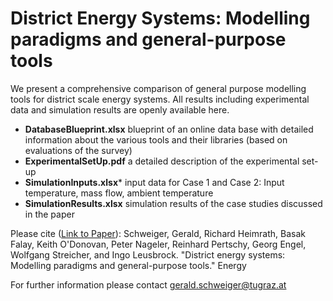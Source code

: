 # District Energy Systems: Modelling paradigms and general-purpose tools
We present a comprehensive comparison of general purpose modelling tools for district scale energy systems.
All results including experimental data and simulation results are openly available here. 

* **DatabaseBlueprint.xlsx** blueprint of an online data base with detailed information about the various tools and their libraries (based on evaluations of the survey)
* **ExperimentalSetUp.pdf** a detailed description of the experimental set-up
* **SimulationInputs.xlsx*** input data for Case 1 and Case 2: Input temperature, mass flow, ambient temperature
* **SimulationResults.xlsx** simulation results of the case studies discussed in the paper

Please cite ([Link to Paper](https://www.sciencedirect.com/science/article/pii/S0360544218317274?casa_token=LL2yzSWJD2YAAAAA:Pyt_shSn56cnq37Iu05TYH1_XSDeLLPt68XPi3cs95bfwF2D6-dPb_u72YFIS83Lmq07ZS2FOQ)): Schweiger, Gerald, Richard Heimrath, Basak Falay, Keith O'Donovan, Peter Nageler, Reinhard Pertschy, Georg Engel, Wolfgang Streicher, and Ingo Leusbrock. "District energy systems: Modelling paradigms and general-purpose tools." Energy


For further information please contact gerald.schweiger@tugraz.at
